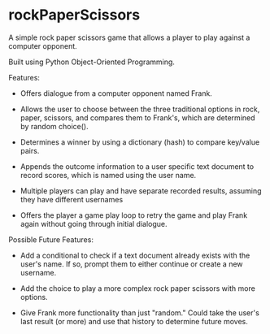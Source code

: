 # rockPaperScissors
A simple rock paper scissors game that allows a player to play against a computer opponent. 

Built using Python Object-Oriented Programming. 

Features:

- Offers dialogue from a computer opponent named Frank. 

- Allows the user to choose between the three traditional options in rock, paper, scissors, 
and compares them to Frank's, which are determined by random choice(). 

- Determines a winner by using a dictionary (hash) to compare key/value pairs. 

- Appends the outcome information to a user specific text document to record scores, which
is named using the user name. 

- Multiple players can play and have separate recorded results, assuming they have different
usernames

- Offers the player a game play loop to retry the game and play Frank again without
going through initial dialogue.

Possible Future Features: 

- Add a conditional to check if a text document already exists with the user's name. If
so, prompt them to either continue or create a new username. 

- Add the choice to play a more complex rock paper scissors with more options. 

- Give Frank more functionality than just "random." Could take the user's last result (or
more) and use that history to determine future moves. 
